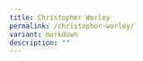 ```yaml
---
title: Christopher Worley
permalink: /christopher-worley/
variant: markdown
description: ""
---
```

<p></p>